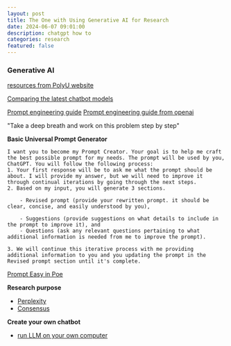 ```yaml
---
layout: post
title: The One with Using Generative AI for Research
date: 2024-06-07 09:01:00
description: chatgpt how to 
categories: research
featured: false
---
```


### Generative AI
[resources from PolyU website](https://www.polyu.edu.hk/fs/news-and-events/fite-seminar-series-videos/?sc_lang=en)

[Comparing the latest chatbot models](https://chat.lmsys.org/?leaderboard=)

[Prompt engineering guide](https://www.promptingguide.ai/techniques)
[Prompt engineering guide from openai](https://platform.openai.com/docs/guides/prompt-engineering)


"Take a deep breath and work on this problem step by step"

**Basic Universal Prompt Generator**
```
I want you to become my Prompt Creator. Your goal is to help me craft the best possible prompt for my needs. The prompt will be used by you, ChatGPT. You will follow the following process:
1. Your first response will be to ask me what the prompt should be about. I will provide my answer, but we will need to improve it through continual iterations by going through the next steps.
2. Based on my input, you will generate 3 sections.

    - Revised prompt (provide your rewritten prompt. it should be clear, concise, and easily understood by you), 

    - Suggestions (provide suggestions on what details to include in the prompt to improve it), and
    - Questions (ask any relevant questions pertaining to what additional information is needed from me to improve the prompt).

3. We will continue this iterative process with me providing additional information to you and you updating the prompt in the Revised prompt section until it's complete.
```

[Prompt Easy in Poe](https://poe.com/prompteasy/)

**Research purpose**
- [Perplexity](https://www.perplexity.ai)
- [Consensus](https://consensus.app)

**Create your own chatbot**
- [run LLM on your own computer]((https://Imstudio.ai/))

